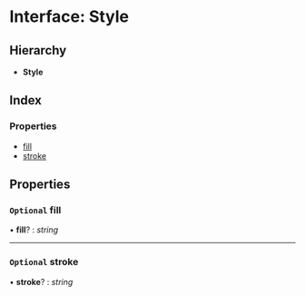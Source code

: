 
# Interface: Style

## Hierarchy

* **Style**

## Index

### Properties

* [fill](/api/interfaces/style#optional-fill)
* [stroke](/api/interfaces/style#optional-stroke)

## Properties

### `Optional` fill

• **fill**? : *string*

___

### `Optional` stroke

• **stroke**? : *string*
